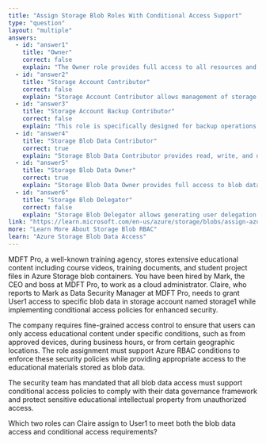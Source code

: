 ```yaml
---
title: "Assign Storage Blob Roles With Conditional Access Support"
type: "question"
layout: "multiple"
answers:
  - id: "answer1"
    title: "Owner"
    correct: false
    explain: "The Owner role provides full access to all resources and permissions but is too broad for blob-specific access. While it supports conditions, it's not designed specifically for blob data access and violates the principle of least privilege."
  - id: "answer2"
    title: "Storage Account Contributor"
    correct: false
    explain: "Storage Account Contributor allows management of storage accounts but doesn't provide data plane access to blob contents. This role also doesn't support conditional access policies for blob data operations."
  - id: "answer3"
    title: "Storage Account Backup Contributor"
    correct: false
    explain: "This role is specifically designed for backup operations and doesn't provide general blob data access. It's not appropriate for regular user access to blob data and doesn't support conditional access for standard blob operations."
  - id: "answer4"
    title: "Storage Blob Data Contributor"
    correct: true
    explain: "Storage Blob Data Contributor provides read, write, and delete access to blob data while supporting Azure RBAC conditions. This role is perfect for users who need to manage blob data with conditional access policies."
  - id: "answer5"
    title: "Storage Blob Data Owner"
    correct: true
    explain: "Storage Blob Data Owner provides full access to blob data including the ability to manage permissions and supports Azure RBAC conditions. This role offers comprehensive blob data access with conditional access support."
  - id: "answer6"
    title: "Storage Blob Delegator"
    correct: false
    explain: "Storage Blob Delegator allows generating user delegation SAS keys but doesn't provide direct access to blob data. This role is used for SAS token creation rather than direct blob data access and doesn't meet the requirement."
link: "https://learn.microsoft.com/en-us/azure/storage/blobs/assign-azure-role-data-access"
more: "Learn More About Storage Blob RBAC"
learn: "Azure Storage Blob Data Access"
---
```


MDFT Pro, a well-known training agency, stores extensive educational content including course videos, training documents, and student project files in Azure Storage blob containers. You have been hired by Mark, the CEO and boss at MDFT Pro, to work as a cloud administrator. Claire, who reports to Mark as Data Security Manager at MDFT Pro, needs to grant User1 access to specific blob data in storage account named storage1 while implementing conditional access policies for enhanced security. 

The company requires fine-grained access control to ensure that users can only access educational content under specific conditions, such as from approved devices, during business hours, or from certain geographic locations. The role assignment must support Azure RBAC conditions to enforce these security policies while providing appropriate access to the educational materials stored as blob data.

The security team has mandated that all blob data access must support conditional access policies to comply with their data governance framework and protect sensitive educational intellectual property from unauthorized access.

Which two roles can Claire assign to User1 to meet both the blob data access and conditional access requirements?
